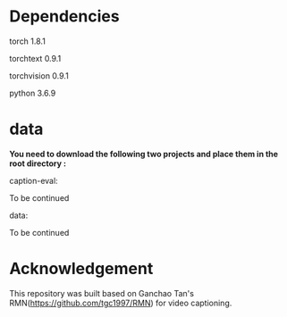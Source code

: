 
# Dependencies

torch		    1.8.1

torchtext		0.9.1  

torchvision	0.9.1

python      3.6.9

# data
**You need to download the following two projects and place them in the root directory  :**

caption-eval:

To be continued  

data:

To be continued  

# Acknowledgement
This repository was built based on Ganchao Tan's RMN(https://github.com/tgc1997/RMN) for video captioning.
